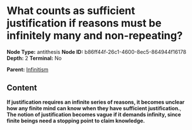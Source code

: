 # What counts as sufficient justification if reasons must be infinitely many and non-repeating?

**Node Type:** antithesis
**Node ID:** b86ff44f-26c1-4600-8ec5-864944f16178
**Depth:** 2
**Terminal:** No

**Parent:** [Infinitism](infinitism.md)

## Content

**If justification requires an infinite series of reasons, it becomes unclear how any finite mind can know when they have sufficient justification.**, **The notion of justification becomes vague if it demands infinity, since finite beings need a stopping point to claim knowledge.**
